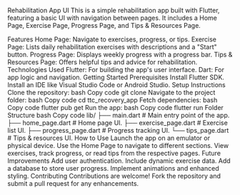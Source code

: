 Rehabilitation App UI
This is a simple rehabilitation app built with Flutter, featuring a basic UI with navigation between pages. It includes a Home Page, Exercise Page, Progress Page, and Tips & Resources Page.

Features
Home Page: Navigate to exercises, progress, or tips.
Exercise Page: Lists daily rehabilitation exercises with descriptions and a "Start" button.
Progress Page: Displays weekly progress with a progress bar.
Tips & Resources Page: Offers helpful tips and advice for rehabilitation.
Technologies Used
Flutter: For building the app's user interface.
Dart: For app logic and navigation.
Getting Started
Prerequisites
Install Flutter SDK.
Install an IDE like Visual Studio Code or Android Studio.
Setup Instructions
Clone the repository:
bash
Copy code
git clone <repository-url>
Navigate to the project folder:
bash
Copy code
cd ttc_recovery_app
Fetch dependencies:
bash
Copy code
flutter pub get
Run the app:
bash
Copy code
flutter run
Folder Structure
bash
Copy code
lib/
├── main.dart          # Main entry point of the app.
├── home_page.dart     # Home page UI.
├── exercise_page.dart # Exercise list UI.
├── progress_page.dart # Progress tracking UI.
└── tips_page.dart     # Tips & resources UI.
How to Use
Launch the app on an emulator or physical device.
Use the Home Page to navigate to different sections.
View exercises, track progress, or read tips from the respective pages.
Future Improvements
Add user authentication.
Include dynamic exercise data.
Add a database to store user progress.
Implement animations and enhanced styling.
Contributing
Contributions are welcome! Fork the repository and submit a pull request for any enhancements.

